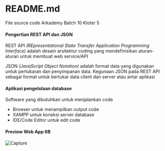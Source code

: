 # README.md

File source code Arkademy Batch 10 Kloter 5

#### Pengertian REST API dan JSON

REST API *(REpresentational State Transfer Application Programming Interface)* adalah desain arsitektur coding yang mendefinisikan aturan-aturan untuk membuat web service/API

JSON *(JavaScript Object Notation)* adalah format data yang digunakan untuk pertukaran dan penyimpanan data.
Kegunaan JSON pada REST API sebagai format untuk bertukar data client dan server atau antar aplikasi

#### Aplikasi pengelolaan database

Software yang dibutuhkan untuk menjalankan code
- Browser untuk menampilkan output code
- XAMPP untuk koneksi server database
- IDE/Code Editor untuk edit code

#### Preview Web App 6B

![Capture](https://user-images.githubusercontent.com/50720858/58575346-098fab00-826c-11e9-8c69-577e6cd31c8c.PNG)

